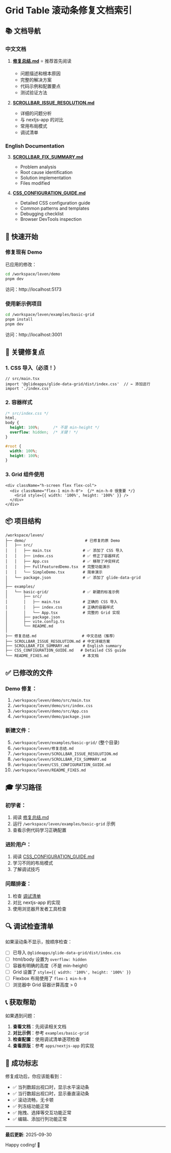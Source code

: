 # Grid Table 滚动条修复文档索引

## 📚 文档导航

### 中文文档

1. **[修复总结.md](./修复总结.md)** ⭐ 推荐首先阅读
   - 问题描述和根本原因
   - 完整的解决方案
   - 代码示例和配置要点
   - 测试验证方法

2. **[SCROLLBAR_ISSUE_RESOLUTION.md](./SCROLLBAR_ISSUE_RESOLUTION.md)**
   - 详细的问题分析
   - 与 nextjs-app 的对比
   - 常用布局模式
   - 调试清单

### English Documentation

3. **[SCROLLBAR_FIX_SUMMARY.md](./SCROLLBAR_FIX_SUMMARY.md)**
   - Problem analysis
   - Root cause identification
   - Solution implementation
   - Files modified

4. **[CSS_CONFIGURATION_GUIDE.md](./CSS_CONFIGURATION_GUIDE.md)**
   - Detailed CSS configuration guide
   - Common patterns and templates
   - Debugging checklist
   - Browser DevTools inspection

## 🎯 快速开始

### 修复现有 Demo

已应用的修改：

```bash
cd /workspace/leven/demo
pnpm dev
```

访问：http://localhost:5173

### 使用新示例项目

```bash
cd /workspace/leven/examples/basic-grid
pnpm install
pnpm dev
```

访问：http://localhost:3001

## 🔑 关键修复点

### 1. CSS 导入（必须！）

```tsx
// src/main.tsx
import '@glideapps/glide-data-grid/dist/index.css'  // ← 添加这行
import './index.css'
```

### 2. 容器样式

```css
/* src/index.css */
html,
body {
  height: 100%;      /* 不是 min-height */
  overflow: hidden;  /* 关键！ */
}

#root {
  width: 100%;
  height: 100%;
}
```

### 3. Grid 组件使用

```tsx
<div className="h-screen flex flex-col">
  <div className="flex-1 min-h-0">  {/* min-h-0 很重要 */}
    <Grid style={{ width: '100%', height: '100%' }} />
  </div>
</div>
```

## 📦 项目结构

```
/workspace/leven/
├── demo/                          # 已修复的原 Demo
│   ├── src/
│   │   ├── main.tsx              # ✅ 添加了 CSS 导入
│   │   ├── index.css             # ✅ 修正了容器样式
│   │   ├── App.css               # ✅ 移除了冲突样式
│   │   ├── FullFeaturedDemo.tsx  # 完整功能演示
│   │   └── SimpleDemo.tsx        # 简单演示
│   └── package.json              # ✅ 添加了 glide-data-grid
│
├── examples/
│   └── basic-grid/               # ✅ 新建的标准示例
│       ├── src/
│       │   ├── main.tsx          # 正确的 CSS 导入
│       │   ├── index.css         # 正确的容器样式
│       │   └── App.tsx           # 完整的 Grid 实现
│       ├── package.json
│       ├── vite.config.ts
│       └── README.md
│
├── 修复总结.md                    # 中文总结（推荐）
├── SCROLLBAR_ISSUE_RESOLUTION.md # 中文详细方案
├── SCROLLBAR_FIX_SUMMARY.md      # English summary
├── CSS_CONFIGURATION_GUIDE.md   # Detailed CSS guide
└── README_FIXES.md               # 本文档
```

## ✅ 已修改的文件

### Demo 修复：
1. `/workspace/leven/demo/src/main.tsx`
2. `/workspace/leven/demo/src/index.css`
3. `/workspace/leven/demo/src/App.css`
4. `/workspace/leven/demo/package.json`

### 新建文件：
5. `/workspace/leven/examples/basic-grid/` (整个目录)
6. `/workspace/leven/修复总结.md`
7. `/workspace/leven/SCROLLBAR_ISSUE_RESOLUTION.md`
8. `/workspace/leven/SCROLLBAR_FIX_SUMMARY.md`
9. `/workspace/leven/CSS_CONFIGURATION_GUIDE.md`
10. `/workspace/leven/README_FIXES.md`

## 🎓 学习路径

### 初学者：
1. 阅读 [修复总结.md](./修复总结.md)
2. 运行 `/workspace/leven/examples/basic-grid` 示例
3. 查看示例代码学习正确配置

### 进阶用户：
1. 阅读 [CSS_CONFIGURATION_GUIDE.md](./CSS_CONFIGURATION_GUIDE.md)
2. 学习不同的布局模式
3. 了解调试技巧

### 问题排查：
1. 检查 [调试清单](#-调试检查清单)
2. 对比 nextjs-app 的实现
3. 使用浏览器开发者工具检查

## 🔍 调试检查清单

如果滚动条不显示，按顺序检查：

- [ ] 已导入 `@glideapps/glide-data-grid/dist/index.css`
- [ ] html/body 设置为 `overflow: hidden`
- [ ] 容器有明确的高度（不是 min-height）
- [ ] Grid 设置了 `style={{ width: '100%', height: '100%' }}`
- [ ] Flexbox 布局使用了 `flex-1 min-h-0`
- [ ] 浏览器中 Grid 容器计算高度 > 0

## 📞 获取帮助

如果遇到问题：

1. **查看文档**：先阅读相关文档
2. **对比示例**：参考 `examples/basic-grid`
3. **检查配置**：使用调试清单逐项检查
4. **查看原版**：参考 `apps/nextjs-app` 的实现

## 🎉 成功标志

修复成功后，你应该能看到：

- ✅ 当列数超出视口时，显示水平滚动条
- ✅ 当行数超出视口时，显示垂直滚动条
- ✅ 滚动流畅，无卡顿
- ✅ 列冻结功能正常
- ✅ 拖拽、选择等交互功能正常
- ✅ 编辑、添加行列功能正常

---

**最后更新**: 2025-09-30

Happy coding! 🚀